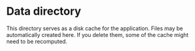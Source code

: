 # Data directory

This directory serves as a disk cache for the application. Files may be automatically created here. If you delete them, some of the cache might need to be recomputed.
